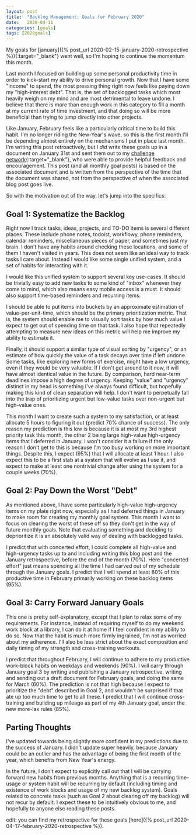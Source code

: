 ```yaml
---
layout: post
title:  "Backlog Management: Goals for February 2020"
date:   2020-04-11
categories: [goals]
tags: [2020goals]
---
```

My goals for [january]({% post_url 2020-02-15-january-2020-retrospective
%}){:target="_blank"}
went well, so I'm hoping to continue the momentum
this month.

Last month I focused on building up some personal productivity time in order to
kick-start my ability to drive personal growth.
Now that I have some "income" to spend, the most pressing thing
right now feels like paying down my "high-interest debt". That is, the set of
backlogged tasks which most heavily weigh on my mind and are most detrimental to
leave undone. I believe that there is more than enough work in this category
to fill a month at my current rate of time investment,
and that doing so will be more beneficial than trying to jump directly into
other projects.

Like January, February feels like a particularly critical time to build this
habit. I'm no longer riding the New-Year's wave, so this is the first month I'll
be depending almost entirely on the mechanisms I put in place last month. I'm
writing this post retroactively, but I *did* write these goals up in a document
on January 31st and sent them out to my [challenge network](https://twitter.com/adammgrant/status/940719732843515905?lang=en){:target="_blank"},
who were able to provide helpful feedback and encouragement. This post (and all
monthly goal posts) is based on the associated document and is written from the
perspective of the time that the document was shared, not from the perspective
of when the associated blog post goes live.

So with the motivation out of the way, let's jump into the specifics:

## Goal 1: Systematize the Backlog
Right now I track tasks, ideas, projects, and TO-DO items is several different
places. These include phone notes, todoist, workflowy, phone reminders, calendar
reminders, miscellaneous pieces of paper, and sometimes just my brain.
I don't have any habits around checking
these locations, and some of them I haven't visited in years. This does not seem
like an ideal way to track tasks I care about. Instead I would like some single
unified system, and a set of habits for interacting with it.

I would like this unified system to support several key use-cases. It should be
trivially easy to add new tasks to some kind of "inbox" whenever they come to
mind, which also means easy mobile access is a must.
It should also support time-based reminders and recurring items.

I should be able to put
items into buckets by an approximate estimation of value-per-unit-time, which
should be the primary prioritization metric. That is, the system should enable
me to visually sort tasks by how much value I expect to get out of spending time
on that task. I also hope that repeatedly attempting to measure new ideas on
this metric will help me improve my ability to estimate it.

Finally, it should
support a similar type of visual sorting by "urgency", or an estimate of how
quickly the value of a task decays over time if left undone. Some tasks, like
exploring new forms of exercise, might have a low urgency, even if they would be
very valuable. If I don't get around to it now, it will have almost identical
value in the future. By comparison, hard near-term deadlines impose a high
degree of urgency. Keeping "value" and "urgency" distinct in my head is
something I've always found difficult, but hopefully making this kind of clean
separation will help. I don't want to perpetually fall into the trap of
prioritizing urgent but low-value tasks over non-urgent but high-value ones.

This month I want to create such a system to my satisfaction, or at least
allocate 5 hours to figuring it out (predict 70% chance of success). The only
reason my prediction is this low is because it is at most my 3rd highest
priority task this month, the other 2 being large high-value high-urgency items
that I deferred in January. I won't consider it a failure if the only reason I
don't get to this is because I'm too busy working on more important things.
Despite this, I expect (95%) that I will allocate at least 1 hour. I also expect
this to be a first stab at a system that will evolve as I use it, and
expect to make at least one nontrivial change after using the system for a
couple weeks (70%).

## Goal 2: Pay Down the Worst "Debt"
As mentioned above, I have some particularly high-value high-urgency items on my
plate right now, especially as I had deferred things in January to make room for
creating my monthly goal system. This
month I want to focus on clearing the worst of these off so they don't get in
the way of future monthly goals. Note that evaluating something and deciding to
deprioritize it is an absolutely valid way of dealing with backlogged tasks.

I predict that with concerted effort, I could complete all high-value and
high-urgency tasks up to and including writing this blog post and the January
retrospective, before the end of the month (70%). Here "concerted effort" just
means spending all the time I had carved out of my schedule through the January
goals. I predict that I will spend at least 80% of this productive time in
February primarily working on these backlog items (95%).

## Goal 3: Carry Forward January Goals
This one is pretty self-explanatory, except that I plan to relax some of my
requirements. For instance, instead of requiring myself to do my weekend work
block at a library, I can do it at home if I feel confident in my ability to do
so. Now that the habit is much more firmly ingrained, I'm not as worried about
my adherence. I'll also be less strict about the exact composition and daily
timing of my strength and cross-training workouts.

I predict that throughout February, I will continue to adhere to my productive
work-block habits on weekdays and weekends (90%). I will carry through January
goal 3 by writing and publishing a January retrospective, writing and sending
out a draft document for February goals, and doing the same for March (60%). The
prediction is not that high because I expect to prioritize the "debt" described
in Goal 2, and wouldn't be surprised if that ate up too much time to get to all
these. I predict that I will continue cross-training and building up mileage as
part of my 4th January goal, under the new more-lax rules (85%).

## Parting Thoughts
I've updated towards being slightly more confident in my predictions due to the
success of January. I didn't update super heavily, because January could be an
outlier and has the advantage of being the first month of the year, which
benefits from New Year's energy.

In the future, I don't expect to explicitly call out that I will be carrying
forward new habits from previous months. Anything that is a recurring time-usage
or system habit will be recurring by default (including timing and existence of
work blocks and usage of my new backlog system). Goals related to concrete tasks
(such as Goal 2 about clearing off my backlog) will not recur by default. I
expect these to be intuitively obvious to me, and hopefully to anyone else
reading these posts.

edit: you can find my retrospective for these goals [here]({% post_url 2020-04-17-february-2020-retrospective %}).
